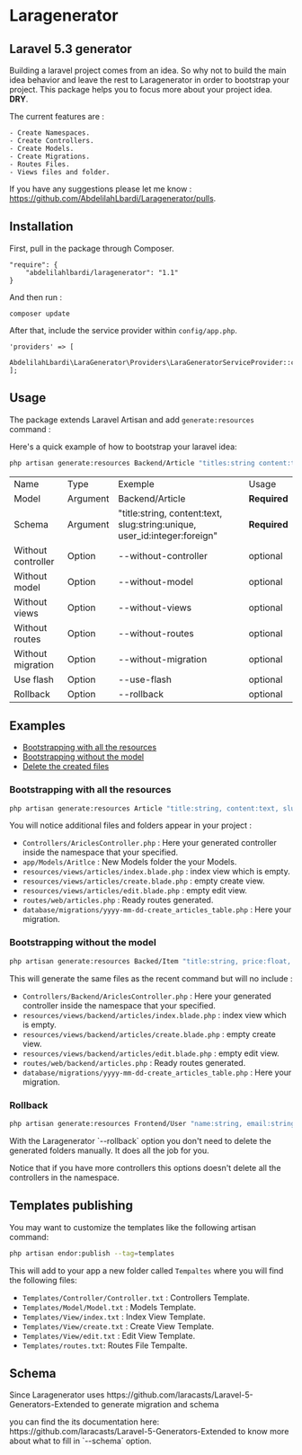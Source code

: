 # Laragenerator

## Laravel 5.3 generator

Building a laravel project comes from an idea. So why not to build the main idea behavior and leave the rest to Laragenerator in order to bootstrap your project. 
This package helps you to focus more about your project idea. <b>DRY</b>.

The current features are :
````
- Create Namespaces.
- Create Controllers.
- Create Models.
- Create Migrations.
- Routes Files.
- Views files and folder.
````

If you have any suggestions please let me know : https://github.com/AbdelilahLbardi/Laragenerator/pulls.

## Installation

First, pull in the package through Composer.

```
"require": {
    "abdelilahlbardi/laragenerator": "1.1"
}
```

And then run :

```
composer update
```

After that, include the service provider within `config/app.php`.

```
'providers' => [
    AbdelilahLbardi\LaraGenerator\Providers\LaraGeneratorServiceProvider::class,
];
```

## Usage

The package extends Laravel Artisan and add `generate:resources` command :

Here's a quick example of how to bootstrap your laravel idea:

```bash
php artisan generate:resources Backend/Article "titles:string content:text"
```

<table>
	<tr>
		<td>Name</td>
		<td>Type</td>
		<td>Exemple</td>
		<td>Usage</td>
	</tr>
	<tr>
		<td>Model</td>
		<td>Argument</td>
		<td>Backend/Article</td>
		<td><b>Required</b></td>
	</tr>
	<tr>
		<td>Schema</td>
		<td>Argument</td>
		<td>"title:string, content:text, slug:string:unique, user_id:integer:foreign"</td>
		<td><b>Required</b></td>
	</tr>
	<tr>
		<td>Without controller</td>
		<td>Option</td>
		<td>--without-controller</td>
		<td>optional</td>
	</tr>
	<tr>
		<td>Without model</td>
		<td>Option</td>
		<td>--without-model</td>
		<td>optional</td>
	</tr>
	<tr>
		<td>Without views</td>
		<td>Option</td>
		<td>--without-views</td>
		<td>optional</td>
	</tr>
	<tr>
		<td>Without routes</td>
		<td>Option</td>
		<td>--without-routes</td>
		<td>optional</td>
	</tr>
	<tr>
		<td>Without migration</td>
		<td>Option</td>
		<td>--without-migration</td>
		<td>optional</td>
	</tr>
	<tr>
		<td>Use flash</td>
		<td>Option</td>
		<td>--use-flash</td>
		<td>optional</td>
	</tr>
	<tr>
		<td>Rollback</td>
		<td>Option</td>
		<td>--rollback</td>
		<td>optional</td>
	</tr>
</table>

## Examples

- [Bootstrapping with all the resources](#bootstrapping-with-all-the-resources)
- [Bootstrapping without the model](#bootstrapping-without-the-model)
- [Delete the created files](#rollback)


### Bootstrapping with all the resources

  ```bash
php artisan generate:resources Article "title:string, content:text, slug:string:unique, user_id:integer:foreign"
```
You will notice additional files and folders appear in your project :

 - `Controllers/AriclesController.php` : Here your generated controller inside the namespace that your specified.
 - `app/Models/Aritlce` : New Models folder the your Models.
 - `resources/views/articles/index.blade.php` : index view which is empty.
 - `resources/views/articles/create.blade.php` : empty create view.
 - `resources/views/articles/edit.blade.php` : empty edit view.
 - `routes/web/articles.php` : Ready routes generated.
 - `database/migrations/yyyy-mm-dd-create_articles_table.php` : Here your migration.


### Bootstrapping without the model

  ```bash
php artisan generate:resources Backed/Item "title:string, price:float, slug:string:unique, category_id:integer:foreign" --without-model
```
This will generate the same files as the recent command but will no include :

 - `Controllers/Backend/AriclesController.php` : Here your generated controller inside the namespace that your specified.
 - `resources/views/backend/articles/index.blade.php` : index view which is empty.
 - `resources/views/backend/articles/create.blade.php` : empty create view.
 - `resources/views/backend/articles/edit.blade.php` : empty edit view.
 - `routes/web/backend/articles.php` : Ready routes generated.
 - `database/migrations/yyyy-mm-dd-create_articles_table.php` : Here your migration.

### Rollback

  ```bash
php artisan generate:resources Frontend/User "name:string, email:string:unique" --rollback
```
<p>With the Laragenerator `--rollback` option you don't need to delete the generated folders manually. It does all the job for you.</p>
<p>Notice that if you have more controllers this options doesn't delete all the controllers in the namespace.</p>

## Templates publishing

You may want to customize the templates like the following artisan command:

```bash
php artisan endor:publish --tag=templates
```

This will add to your app a new folder called `Tempaltes` where you will find the following files:

 - `Templates/Controller/Controller.txt` : Controllers Template.
 - `Templates/Model/Model.txt` : Models Template.
 - `Templates/View/index.txt` : Index View Template.
 - `Templates/View/create.txt` : Create View Template.
 - `Templates/View/edit.txt` : Edit View Template.
 - `Templates/routes.txt`: Routes File Tempalte.

## Schema

<p>Since Laragenerator uses https://github.com/laracasts/Laravel-5-Generators-Extended to generate migration and schema</p> 
<p>you can find the its documentation here: https://github.com/laracasts/Laravel-5-Generators-Extended to know more about what to fill in `--schema` option. </p>
